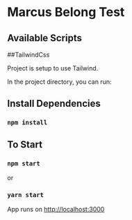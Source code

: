 # Marcus Belong Test


## Available Scripts


##TailwindCss

Project is setup to use Tailwind. 

In the project directory, you can run:


## Install Dependencies

### `npm install`


## To Start 
### `npm start`

or

### `yarn start`


App runs on  [http://localhost:3000](http://localhost:3000)


